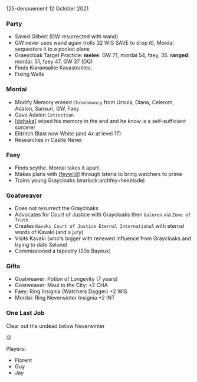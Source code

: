 125-denouement
12 October 2021

### Party
- Saved Gilbert (GW resurrected with wand)
- GW never uses wand again (rolls 32 WIS SAVE to drop it), Mordai sequesters it to a pocket plane
- Graeycloak Target Practice: **melee**: GW 71, mordai 54, faey, 35. **ranged**: mordai: 51, faey 47, GW 37 (DQ)
- Finds ~~Kiaransalite~~ Kavastonites.
- Fixing Walls

### Mordai
- Modify Memory erased `Chronomancy` from Ursula, Diana, Celerom, Adalon, Sansuri, GW, Faey
- Gave Adalon `Extinction`
- [[dahaka]] wiped his memory in the end and he know is a self-sufficient sorcerer
- Eldritch Blast now White (and 4x at level 17)
- Researches in Castle Never

### Faey
- Finds scythe. Mordai takes it apart.
- Makes plans with [[feywild]] through Isteria to bring watchers to prime
- Trains young Graycloaks (warlock:archfey+hexblade)

### Goatweaver
- Does not resurrect the Graycloaks
- Advocates for Court of Justice with Graycloaks then `Galeron` via `Zone of Truth`
- Creates `Kavaki Court of Justice Eternal International` with eternal words of Kavaki (and a jury)
- Visits Kavaki (who's bigger with renewed influence from Graycloaks and trying to date Selune)
- Commissioned a tapestry (20x Bayeux)

### Gifts
- Goatweaver: Potion of Longevity (7 years)
- Goatweaver: Maul to the City: +2 CHA
- Faey: Ring Insignia (Watchers Dagger) +2 WIS
- Mordai: Ring Neverwinter Insignia +2 INT

### One Last Job
Clear out the undead below Neverwinter

😢

Players:
- Florent
- Guy
- Jay

[//begin]: # "Autogenerated link references for markdown compatibility"
[dahaka]: ../deities/dahaka "Dahaka"
[feywild]: ../planar/feywild "Feywild"
[//end]: # "Autogenerated link references"
